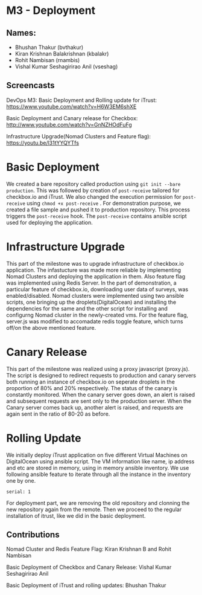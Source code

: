 # M3 - Deployment
## Names:

- Bhushan Thakur (bvthakur)
- Kiran Krishnan Balakrishnan (kbalakr)
- Rohit Nambisan (rnambis)
- Vishal Kumar Seshagirirao Anil (vseshag)

## Screencasts
 
DevOps M3: Basic Deployment and Rolling update for iTrust: https://www.youtube.com/watch?v=H6W3EM6shXE

Basic Deployment and Canary release for Checkbox: http://www.youtube.com/watch?v=GnNZHOdFuFg

Infrastructure Upgrade(Nomad Clusters and Feature flag): https://youtu.be/l31tYYQYTfs

# Basic Deployment 
We created a bare repository called production using ``` git init --bare production ```. This was followed by creation of ``` post-receive ``` tailored for checkbox.io and iTrust. We also changed the execution permission for ``` post-receive ``` using ``` chmod +x post-receive ``` . For demonstration purpose, we created a file sample and pushed it to production repository. This process triggers the ``` post-receive ``` hook. The ``` post-receive ``` contains ansible script used for deploying the application.


# Infrastructure Upgrade
This part of the milestone was to upgrade infrastructure of checkbox.io application. The infastucture was made more reliable by implementing Nomad Clusters and deploying the application in them. Also feature flag was implemented using Redis Server. In the part of demonstration, a particular feature of checkbox.io, downloading user data of surveys, was enabled/disabled. Nomad clusters were implemented using two ansible scripts, one bringing up the droplets(DigitalOcean) and installing the dependencies for the same and the other script for installing and configurng Nomad cluster in the newly-created vms. For the feature flag, server.js was modified to accomadate redis toggle feature, which turns off/on the above mentioned feature.


# Canary Release
This part of the milestone was realized using a proxy javascript (proxy.js). The script is designed to redirect requests to production and canary servers both running an instance of checkbox.io on seperate droplets in the proportion of 80% and 20% respectively. The status of the canary is constantly monitored. When the canary server goes down, an alert is raised and subsequent requests are sent only to the production server. When the Canary server comes back up, another alert is raised, and requests are again sent in the ratio of 80-20 as before.


# Rolling Update
We initially deploy iTrust application on five different Virtual Machines on DigitalOcean using ansible script. The VM information like name, ip address and etc are stored in memory, using in memory ansible inventory. We use following ansible feature to iterate through all the instance in the inventory one by one.
```
serial: 1
```
For deployment part, we are removing the old repository and clonning the new repository again from the remote. Then we proceed to the regular installation of itrust, like we did in the basic deployment.


## Contributions

Nomad Cluster and Redis Feature Flag: Kiran Krishnan B and Rohit Nambisan

Basic Deployment of Checkbox and Canary Release: Vishal Kumar Seshagirirao Anil

Basic Deployment of iTrust and rolling updates: Bhushan Thakur
